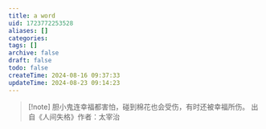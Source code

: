 ```yaml
---
title: a word
uid: 1723772253528
aliases: []
categories:
tags: []
archive: false
draft: false
todo: false
createTime: 2024-08-16 09:37:33
updateTime: 2024-08-23 09:14:23
---
```


> [!note] 胆小鬼连幸福都害怕，碰到棉花也会受伤，有时还被幸福所伤。
> 出自《人间失格》作者：太宰治
